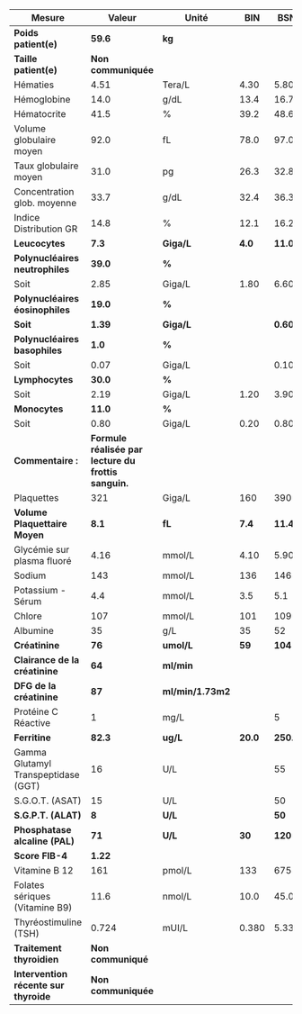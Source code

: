 |                Mesure               |                       Valeur                       |      Unité      |   BIN  |   BSN   |
|-------------------------------------|----------------------------------------------------|-----------------|--------|---------|
|         **Poids patient(e)**        |                      **59.6**                      |      **kg**     |        |         |
|        **Taille patient(e)**        |                 **Non communiquée**                |                 |        |         |
|               Hématies              |                        4.51                        |      Tera/L     |  4.30  |   5.80  |
|             Hémoglobine             |                        14.0                        |       g/dL      |  13.4  |   16.7  |
|             Hématocrite             |                        41.5                        |        %        |  39.2  |   48.6  |
|       Volume globulaire moyen       |                        92.0                        |        fL       |  78.0  |   97.0  |
|        Taux globulaire moyen        |                        31.0                        |        pg       |  26.3  |   32.8  |
|     Concentration glob. moyenne     |                        33.7                        |       g/dL      |  32.4  |   36.3  |
|        Indice Distribution GR       |                        14.8                        |        %        |  12.1  |   16.2  |
|            **Leucocytes**           |                       **7.3**                      |    **Giga/L**   | **4.0**| **11.0**|
|   **Polynucléaires neutrophiles**   |                      **39.0**                      |      **%**      |        |         |
|                 Soit                |                        2.85                        |      Giga/L     |  1.80  |   6.60  |
|   **Polynucléaires éosinophiles**   |                      **19.0**                      |      **%**      |        |         |
|               **Soit**              |                      **1.39**                      |    **Giga/L**   |        | **0.60**|
|    **Polynucléaires basophiles**    |                       **1.0**                      |      **%**      |        |         |
|                 Soit                |                        0.07                        |      Giga/L     |        |   0.10  |
|           **Lymphocytes**           |                      **30.0**                      |      **%**      |        |         |
|                 Soit                |                        2.19                        |      Giga/L     |  1.20  |   3.90  |
|            **Monocytes**            |                      **11.0**                      |      **%**      |        |         |
|                 Soit                |                        0.80                        |      Giga/L     |  0.20  |   0.80  |
|          **Commentaire :**          |**Formule réalisée par lecture du frottis sanguin.**|                 |        |         |
|              Plaquettes             |                         321                        |      Giga/L     |   160  |   390   |
|    **Volume Plaquettaire Moyen**    |                       **8.1**                      |      **fL**     | **7.4**| **11.4**|
|      Glycémie sur plasma fluoré     |                        4.16                        |      mmol/L     |  4.10  |   5.90  |
|                Sodium               |                         143                        |      mmol/L     |   136  |   146   |
|          Potassium - Sérum          |                         4.4                        |      mmol/L     |   3.5  |   5.1   |
|                Chlore               |                         107                        |      mmol/L     |   101  |   109   |
|               Albumine              |                         35                         |       g/L       |   35   |    52   |
|            **Créatinine**           |                       **76**                       |    **umol/L**   | **59** | **104** |
|    **Clairance de la créatinine**   |                       **64**                       |    **ml/min**   |        |         |
|       **DFG de la créatinine**      |                       **87**                       |**ml/min/1.73m2**|        |         |
|         Protéine C Réactive         |                          1                         |       mg/L      |        |    5    |
|            **Ferritine**            |                      **82.3**                      |     **ug/L**    |**20.0**|**250.0**|
| Gamma Glutamyl Transpeptidase (GGT) |                         16                         |       U/L       |        |    55   |
|           S.G.O.T. (ASAT)           |                         15                         |       U/L       |        |    50   |
|         **S.G.P.T. (ALAT)**         |                        **8**                       |     **U/L**     |        |  **50** |
|    **Phosphatase alcaline (PAL)**   |                       **71**                       |     **U/L**     | **30** | **120** |
|           **Score FIB-4**           |                      **1.22**                      |                 |        |         |
|            Vitamine B 12            |                         161                        |      pmol/L     |   133  |   675   |
|    Folates sériques (Vitamine B9)   |                        11.6                        |      nmol/L     |  10.0  |   45.0  |
|        Thyréostimuline (TSH)        |                        0.724                       |      mUI/L      |  0.380 |  5.330  |
|      **Traitement thyroidien**      |                 **Non communiqué**                 |                 |        |         |
|**Intervention récente sur thyroide**|                 **Non communiquée**                |                 |        |         |